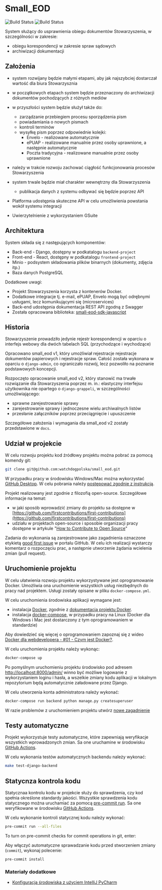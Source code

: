 # Small_EOD

![Build Status](https://github.com/watchdogpolska/small_eod/workflows/Django%20application/badge.svg?branch=dev) ![Build Status](https://github.com/watchdogpolska/small_eod/workflows/YAML%20files/badge.svg?branch=dev)

System służący do usprawnienia obiegu dokumentów Stowarzyszenia, w szczególności w zakresie:

* obiegu korespondencji w zakresie spraw sądowych
* archiwizacji dokumentacji

## Założenia

* system rozwijany będzie małymi etapami, aby jak najszybciej dostarczał wartość dla biura Stowarzysznia
* w początkowych etapach system będzie przeznaczony do archiwizacji dokumentów pochodzących z różnych mediów
* w przyszłości system będzie służył także do:

  * zarządzanie przebiegiem procesu sporządzenia pism
  * powiadamiania o nowych pismach
  * kontroli terminów
  * wysyłkę pism poprzez odpowiednie kolejki:
    * Envelo - realizowane automatycznie
    * ePUAP - realizowane manualnie przez osoby uprawnione, a następnie automatycznie
    * Poczta tradycyjna - realizowane manualnie przez osoby uprawnione

* należy w trakcie rozwoju zachować ciągłość funkcjonowania procesów Stowarzyszenia
* system trwale będzie miał charakter wewnętrzny dla Stowarzyszenia
  * publikacja danych z systemu odbywać się będzie poprzez API
* Platforma udostępnia skuteczne API w celu umożliwienia powstania wokół systemu integracji
* Uwierzytelnienie z wykorzystaniem GSuite

## Architektura

System składa się z następujących komponentów:

* Back-end - Django, dostępny w podkatalogu ```backend-project```
* Front-end - React, dostępny w podkatalogu ```frontend-project```
* Minio - podsystem składowania plików binarnych (dokumenty, zdjęcia itp.)
* Baza danych PostgreSQL

Dodatkowe uwagi:

* Projekt Stowarzyszenia korzysta z kontenerów Docker.
* Dodatkowe integracje tj. e-mail, ePUAP, Envelo mogą być odrębnymi usługami, lecz komunikującymi się (microservices)
* Back-end udostępnia dokumentacja REST API zgodną z Swagger
* Została opracowana biblioteka: [small-eod-sdk-javascript](https://github.com/watchdogpolska/small-eod-sdk-javascript/)

## Historia

Stowarzyszenie prowadziło jedynie rejestr korespondencji w oparciu o interfejs webowy dla dwóch tabelach SQL (przychodzące i wychodzące)

Opracowano small_eod v1, który umożliwiał rejestracje rejestracje dokumentów papierowych i rejestracje spraw. Całość została wykonana w oparciu o ```django-admin```, co ograniczało rozwój, lecz pozwoliło na poznanie podstawowych koncepcji.

Rozpoczęto opracowanie small_eod v2, który stanowić ma trwałe rozwiązanie dla Stowarzyszenia poprzez m. in.: elastyczny interfejsu użytkownika nie opartego o ```django-grappeli```, w szczególności umożliwiającego:

* sprawne zarejestrowanie sprawy
* zarejestrowanie sprawy i jednoczesne wielu archiwalnych listów
* przesłanie załączników poprzez przeciągnięcie i upuszczenie

Szczegółowe założenia i wymagania dla small_eod v2 zostały przedstawione w ```docs```.

## Udział w projekcie

W celu rozwoju projektu kod źródłowy projektu można pobrać za pomocą komendy git:

```bash
git clone git@github.com:watchdogpolska/small_eod.git
```

W przypadku pracy w środowisku Windows/Mac można wykorzystać [GitHub Desktop](https://desktop.github.com/). W celu pobrania należy [postępować zgodnie z instrukcją](https://help.github.com/en/desktop/contributing-to-projects/cloning-a-repository-from-github-to-github-desktop).

Projekt realizowany jest zgodnie z filozofią open-source. Szczegółowe informacje na temat:

* w jaki sposób wprowadzić zmiany do projektu sa dostępne w [https://github.com/firstcontributions/first-contributions](https://github.com/firstcontributions/first-contributions)
* udziału w projektach open-source i sposobie organizacji pracy dostępne w artykule "[How to Contribute to Open Source](https://opensource.guide/how-to-contribute/)"

Zadania do wykonania są zarejestrowane jako zagadnienia oznaczone etykietą [good first issue](https://github.com/watchdogpolska/small_eod/issues?q=is%3Aopen+is%3Aissue+label%3A%22good+first+issue%22) w portalu GitHub. W celu ich realizacji wystarczy komentarz o rozpoczęciu prac, a następnie utworzenie żądania wcielenia zmian (pull request).

## Uruchomienie projektu

W celu ułatwienia rozwoju projektu wykorzystywane jest oprogramowanie Docker. Umożliwia ona uruchomienie wszystkich usług niezbędnych do pracy nad projektem. Usługi zostały opisane w pliku ```docker-compose.yml```.

W celu uruchomienia środowiska aplikacji wymagane jest:

* instalacja [Docker](https://docs.docker.com/install/), zgodnie z [dokumentacją projektu Docker](https://docs.docker.com/install/linux/docker-ce/ubuntu/).
* instalacja [docker-compose](https://docs.docker.com/compose/install/), w przypadku pracy na Linux (Docker dla Windows i Mac jest dostarczony z tym oprogramowaniem w standardzie)

Aby dowiedzieć się więcej o oprogramowaniem zapoznaj się z wideo [Docker dla webdevelopera - #01 - Czym jest Docker?](https://www.youtube.com/watch?v=P4ZC3cFN0WQ).

W celu uruchomienia projektu należy wykonąc:

```bash
docker-compose up
```

Po pomyślnym uruchomieniu projektu środowisko pod adresem [http://localhost:8000/admin/](http://localhost:8000/admin/) winno być możliwe logowanie z wykorzystaniem loginu i hasła, a wszelkie zmiany kodu aplikacji w lokalnym repozytorium będą automatycznie załadowane przez Django.

W celu utworzenia konta administratora należy wykonać:

```bash
docker-compose run backend python manage.py createsuperuser
```

W razie problemów z uruchomieniem projektu utwórz [nowe zagadnienie](https://github.com/watchdogpolska/small_eod/issues/new)

## Testy automatyczne

Projekt wykorzystuje testy automatyczne, które zapewniają weryfikacje wszystkich wprowadzonych zmian. Sa one uruchamine w środowisku [GitHub Actions](https://github.com/watchdogpolska/small_eod/actions).

W celu wykonania testów automatycznych backendu należy wykonać:

```bash
make test-django-backend
```

## Statycnza kontrola kodu

Statycznaa kontrolu kodu w projekcie służy do sprawdzenia, czy kod spełnia określone standardy jakości. Wszystkie sprawdzenia kodu statycznego można uruchamiać za pomocą [pre-commit run](https://pre-commit.com/).
Sa one weryfikowane w środowisku [GitHub Actions](https://github.com/watchdogpolska/small_eod/actions).

W celu wykonanie kontroli statycznej kodu należy wykonać:

```bash
pre-commit run --all-files
```

To turn on pre-commit checks for commit operations in git, enter:

Aby włączyć automatyczne sprawadzanie kodu przed stworzeniem zmiany (`commit`), wykonaj polecenie:
```bash
pre-commit install
```

### Materiały dodatkowe

* [Konfiguracja środowiska z użyciem IntelliJ PyCharm](./docs/pycharm/README.md)
